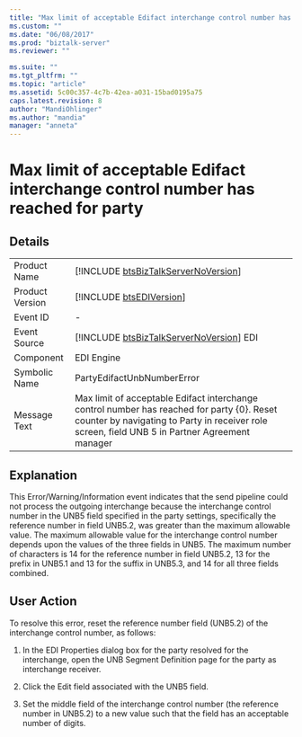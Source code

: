 ```yaml
---
title: "Max limit of acceptable Edifact interchange control number has reached for party | Microsoft Docs"
ms.custom: ""
ms.date: "06/08/2017"
ms.prod: "biztalk-server"
ms.reviewer: ""

ms.suite: ""
ms.tgt_pltfrm: ""
ms.topic: "article"
ms.assetid: 5c00c357-4c7b-42ea-a031-15bad0195a75
caps.latest.revision: 8
author: "MandiOhlinger"
ms.author: "mandia"
manager: "anneta"
---
```

# Max limit of acceptable Edifact interchange control number has reached for party
## Details  
  
|                 |                                                                                                                                                                                              |
|-----------------|----------------------------------------------------------------------------------------------------------------------------------------------------------------------------------------------|
|  Product Name   |                                                     [!INCLUDE [btsBizTalkServerNoVersion](../includes/btsbiztalkservernoversion-md.md)]                                                      |
| Product Version |                                                                 [!INCLUDE [btsEDIVersion](../includes/btsediversion-md.md)]                                                                  |
|    Event ID     |                                                                                              -                                                                                               |
|  Event Source   |                                                   [!INCLUDE [btsBizTalkServerNoVersion](../includes/btsbiztalkservernoversion-md.md)] EDI                                                    |
|    Component    |                                                                                          EDI Engine                                                                                          |
|  Symbolic Name  |                                                                                  PartyEdifactUnbNumberError                                                                                  |
|  Message Text   | Max limit of acceptable Edifact interchange control number has reached for party {0}. Reset counter by navigating to Party in receiver role screen, field UNB 5 in Partner Agreement manager |
  
## Explanation  
 This Error/Warning/Information event indicates that the send pipeline could not process the outgoing interchange because the interchange control number in the UNB5 field specified in the party settings, specifically the reference number in field UNB5.2, was greater than the maximum allowable value. The maximum allowable value for the interchange control number depends upon the values of the three fields in UNB5. The maximum number of characters is 14 for the reference number in field UNB5.2, 13 for the prefix in UNB5.1 and 13 for the suffix in UNB5.3, and 14 for all three fields combined.  
  
## User Action  
 To resolve this error, reset the reference number field (UNB5.2) of the interchange control number, as follows:  
  
1.  In the EDI Properties dialog box for the party resolved for the interchange, open the UNB Segment Definition page for the party as interchange receiver.  
  
2.  Click the Edit field associated with the UNB5 field.  
  
3.  Set the middle field of the interchange control number (the reference number in UNB5.2) to a new value such that the field has an acceptable number of digits.